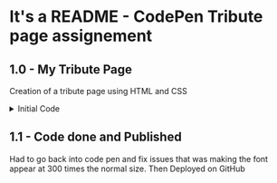 # It's a README - CodePen Tribute page assignement

## 1.0 - My Tribute Page

Creation of a tribute page using HTML and CSS

<details>
  <summary>Initial Code</summary>
  Initial coding done in CodePEn to create a Tribute  website about something I love a lot, that being Jeff Wayne's Music version of "The War of the Worlds" 
 
</details>

## 1.1 - Code done and Published

Had to go back into code pen and fix issues that was making the font appear at 300 times the normal size. Then Deployed on GitHub
